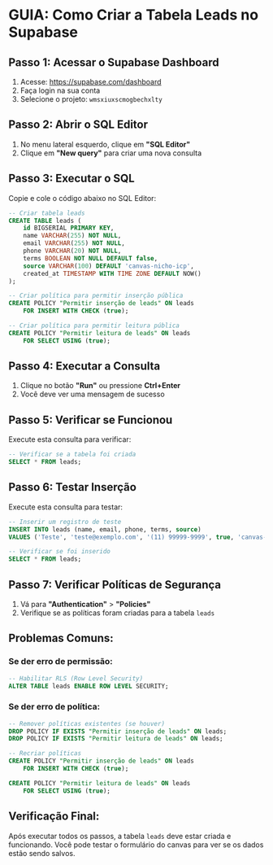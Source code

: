 # GUIA: Como Criar a Tabela Leads no Supabase

## Passo 1: Acessar o Supabase Dashboard
1. Acesse: https://supabase.com/dashboard
2. Faça login na sua conta
3. Selecione o projeto: `wmsxiuxscmogbechxlty`

## Passo 2: Abrir o SQL Editor
1. No menu lateral esquerdo, clique em **"SQL Editor"**
2. Clique em **"New query"** para criar uma nova consulta

## Passo 3: Executar o SQL
Copie e cole o código abaixo no SQL Editor:

```sql
-- Criar tabela leads
CREATE TABLE leads (
    id BIGSERIAL PRIMARY KEY,
    name VARCHAR(255) NOT NULL,
    email VARCHAR(255) NOT NULL,
    phone VARCHAR(20) NOT NULL,
    terms BOOLEAN NOT NULL DEFAULT false,
    source VARCHAR(100) DEFAULT 'canvas-nicho-icp',
    created_at TIMESTAMP WITH TIME ZONE DEFAULT NOW()
);

-- Criar política para permitir inserção pública
CREATE POLICY "Permitir inserção de leads" ON leads
    FOR INSERT WITH CHECK (true);

-- Criar política para permitir leitura pública
CREATE POLICY "Permitir leitura de leads" ON leads
    FOR SELECT USING (true);
```

## Passo 4: Executar a Consulta
1. Clique no botão **"Run"** ou pressione **Ctrl+Enter**
2. Você deve ver uma mensagem de sucesso

## Passo 5: Verificar se Funcionou
Execute esta consulta para verificar:

```sql
-- Verificar se a tabela foi criada
SELECT * FROM leads;
```

## Passo 6: Testar Inserção
Execute esta consulta para testar:

```sql
-- Inserir um registro de teste
INSERT INTO leads (name, email, phone, terms, source) 
VALUES ('Teste', 'teste@exemplo.com', '(11) 99999-9999', true, 'canvas-nicho-icp');

-- Verificar se foi inserido
SELECT * FROM leads;
```

## Passo 7: Verificar Políticas de Segurança
1. Vá para **"Authentication"** > **"Policies"**
2. Verifique se as políticas foram criadas para a tabela `leads`

## Problemas Comuns:

### Se der erro de permissão:
```sql
-- Habilitar RLS (Row Level Security)
ALTER TABLE leads ENABLE ROW LEVEL SECURITY;
```

### Se der erro de política:
```sql
-- Remover políticas existentes (se houver)
DROP POLICY IF EXISTS "Permitir inserção de leads" ON leads;
DROP POLICY IF EXISTS "Permitir leitura de leads" ON leads;

-- Recriar políticas
CREATE POLICY "Permitir inserção de leads" ON leads
    FOR INSERT WITH CHECK (true);

CREATE POLICY "Permitir leitura de leads" ON leads
    FOR SELECT USING (true);
```

## Verificação Final:
Após executar todos os passos, a tabela `leads` deve estar criada e funcionando. 
Você pode testar o formulário do canvas para ver se os dados estão sendo salvos.
